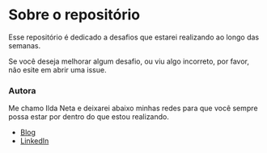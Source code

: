 # Sobre o repositório

Esse repositório é dedicado a desafios que estarei realizando ao longo das semanas.

Se você deseja melhorar algum desafio, ou viu algo incorreto, por favor, não esite em abrir uma issue.

### Autora

Me chamo Ilda Neta e deixarei abaixo minhas redes para que você sempre possa estar por dentro do que estou realizando.

- [Blog](http://ildaneta.netlify.com/)
- [LinkedIn](https://www.linkedin.com/in/ildaneta)

